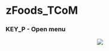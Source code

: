 # zFoods_TCoM

### KEY_P - Open menu

<p align="center">
<img src="https://i.imgur.com/z9TPbx2.jpg">
</p>
